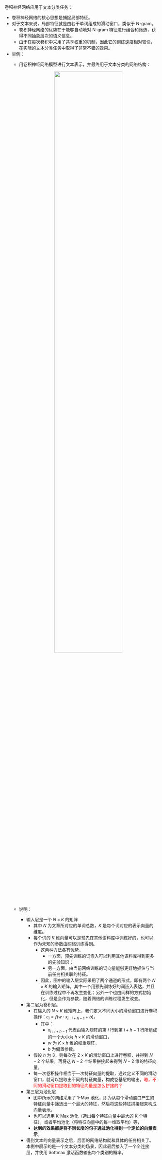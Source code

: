 


卷积神经网络应用于文本分类任务：

- 卷积神经网络的核心思想是捕捉局部特征。
- 对于文本来说，局部特征就是由若干单词组成的滑动窗口，类似于 N-gram。
  - 卷积神经网络的优势在于能够自动地对 N-gram 特征进行组合和筛选，获得不同抽象层次的语义信息。
  - 由于在每次卷积中采用了共享权重的机制，因此它的训练速度相对较快，在实际的文本分类任务中取得了非常不错的效果。
- 举例：
  - 用卷积神经网络模型进行文本表示，并最终用于文本分类的网络结构：
    <p align="center">
        <img width="70%" height="70%" src="http://images.iterate.site/blog/image/20190414/kY6AFuI8C6u7.png?imageslim">
    </p>

  - 说明：
    - 输入层是一个 $N×K$ 的矩阵
      - 其中 $N$ 为文章所对应的单词总数，$K$ 是每个词对应的表示向量的维度。
      - 每个词的 $K$ 维向量可以是预先在其他语料库中训练好的，也可以作为未知的参数由网络训练得到。
        - 这两种方法各有优势，
          - 一方面，预先训练的词嵌入可以利用其他语料库得到更多的先验知识；
          - 另一方面，由当前网络训练的词向量能够更好地抓住与当前任务相关联的特征。
        - 因此，图中的输入层实际采用了两个通道的形式，即有两个 $N×K$ 的输入矩阵，其中一个用预先训练好的词嵌入表达，并且在训练过程中不再发生变化；另外一个也由同样的方式初始化，但是会作为参数，随着网络的训练过程发生改变。
    - 第二层为卷积层。
      - 在输入的 $N×K$ 维矩阵上，我们定义不同大小的滑动窗口进行卷积操作：$c_{i}=f\left(w \cdot x_{i:i+h-1}+b\right)$。
        - 其中：
          - $x_{i:i+h-1}$ 代表由输入矩阵的第 $i$ 行到第 $i+h−1$ 行所组成的一个大小为 $h×K$ 的滑动窗口， 
          - $w$ 为 $K×h$ 维的权重矩阵，
          - $b$ 为偏置参数。
      - 假设 $h$ 为 $3$，则每次在 $2×K$ 的滑动窗口上进行卷积，并得到 $N−2$ 个结果，再将这 $N−2$ 个结果拼接起来得到 $N−2$ 维的特征向量。
      - 每一次卷积操作相当于一次特征向量的提取，通过定义不同的滑动窗口，就可以提取出不同的特征向量，构成卷基层的输出。<span style="color:red;">嗯，不同的滑动窗口提取到的特征向量是怎么拼接的？</span>
    - 第三层为池化层
      - 图中所示的网络采用了 1-Max 池化，即为从每个滑动窗口产生的特征向量中筛选出一个最大的特征，然后将这些特征拼接起来构成向量表示。
      - 也可以选用 K-Max 池化（选出每个特征向量中最大的 K 个特征），或者平均池化（将特征向量中的每一维取平均）等，
      - **达到的效果都是将不同长度的句子通过池化得到一个定长的向量表示**。
    - 得到文本的向量表示之后，后面的网络结构就和具体的任务相关了。本例中展示的是一个文本分类的场景，因此最后接入了一个全连接层，并使用 Softmax 激活函数输出每个类别的概率。

